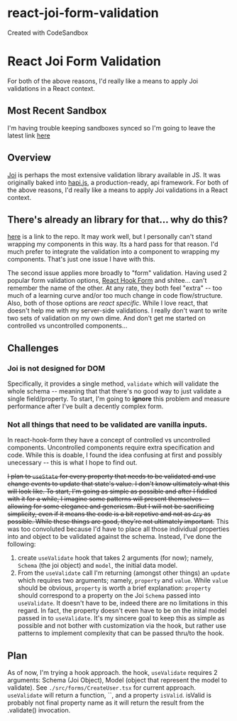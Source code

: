 # react-joi-form-validation

Created with CodeSandbox

# React Joi Form Validation

For both of the above reasons, I'd really like a means to apply Joi validations in a React context.

## Most Recent Sandbox

I'm having trouble keeping sandboxes synced so I'm going to leave the latest link [here](https://codesandbox.io/s/youthful-allen-lh22k)

## Overview

[Joi](https://github.com/sideway/joi) is perhaps the most extensive validation library available in JS. It was originally baked into [hapi.js](https://hapi.dev/), a production-ready, api framework.
For both of the above reasons, I'd really like a means to apply Joi validations in a React context.

## There's already an library for that... why do this?

[here](https://github.com/greena13/react-joi-validation) is a link to the repo. It may work well, but I personally can't stand wrapping my components in this way. Its a hard pass for that reason. I'd much prefer to integrate the validation into a component to wrapping my components. That's just one issue I have with this.

The second issue applies more broadly to "form" validation. Having used 2 popular form validation options, [React Hook Form](https://react-hook-form.com/) and shitee... can't remember the name of the other. At any rate, they both feel "extra" -- too much of a learning curve and/or too much change in code flow/structure. Also, both of those options are _react specific_. While I love react, that doesn't help me with my server-side validations. I really don't want to write two sets of validation on my own dime. And don't get me started on controlled vs uncontrolled components...

## Challenges

### Joi is not designed for DOM

Specifically, it provides a single method, `validate` which will validate the whole schema -- meaning that that there's no good way to just validate a single field/property. To start, I'm going to **ignore** this problem and measure performance after I've built a decently complex form.

### Not all things that need to be validated are vanilla inputs.

In react-hook-form they have a concept of controlled vs uncontrolled components. Uncontrolled components require extra specification and code. While this is doable, I found the idea confusing at first and possibly unecessary -- this is what I hope to find out.

~~I plan to `useState` for every property that needs to be validated and use change events to update that state's value. I don't know ultimately what this will look like. To start, I'm going as simple as possible and after I fiddled with it for a while, I imagine some patterns will present themselves -- allowing for some elegance and genericsm. But I will not be sacrificing simplicity, even if it means the code is a bit repetive and not as `dry` as possible. While these things are good, they're not ultimately important.~~
This was too convoluted because I'd have to place all those individual properties into and object to be validated against the schema. Instead, I've done the following:

1. create `useValidate` hook that takes 2 arguments (for now); namely, `Schema` (the joi object) and `model`, the initial data model.
2. From the `useValidate` call I'm returning (amongst other things) an `update` which requires two arguments; namely, `property` and `value`.
   While `value` should be obvious, `property` is worth a brief explanation: `property` should correspond to a property on the Joi `Schema` passed into `useValidate`. It doesn't have to be, indeed there are no limitations in this regard. In fact, the property doesn't even have to be on the inital model passed in to `useValidate`. It's my sincere goal to keep this as simple as possible and not bother with customization via the hook, but rather use patterns to implement complexity that can be passed thru/to the hook.

## Plan

As of now, I'm trying a hook approach. the hook, `useValidate` requires 2 arguments: Schema (Joi Object), Model (object that represent the model to validate). See `./src/forms/CreateUser.tsx` for current approach. `useValidate` will return a function, ``, and a property `isValid`. isValid is probably not final property name as it will return the result from the .validate() invocation.
